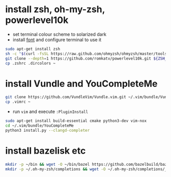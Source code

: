 # install zsh, oh-my-zsh, powerlevel10k

* set terminal colour scheme to solarized dark
* install [font](https://github.com/romkatv/powerlevel10k#meslo-nerd-font-patched-for-powerlevel10k)
  and configure terminal to use it

```sh
sudo apt-get install zsh
sh -c "$(curl -fsSL https://raw.github.com/ohmyzsh/ohmyzsh/master/tools/install.sh)"
git clone --depth=1 https://github.com/romkatv/powerlevel10k.git ${ZSH_CUSTOM:-$HOME/.oh-my-zsh/custom}/themes/powerlevel10k
cp .zshrc .dircolors ~
```

# install Vundle and YouCompleteMe

```sh
git clone https://github.com/VundleVim/Vundle.vim.git ~/.vim/bundle/Vundle.vim
cp .vimrc ~
```

* run `vim` and execute `:PluginInstall`

```sh
sudo apt-get install build-essential cmake python3-dev vim-nox
cd ~/.vim/bundle/YouCompleteMe
python3 install.py --clangd-completer
```

# install bazelisk etc

```sh
mkdir -p ~/bin && wget -O ~/bin/bazel https://github.com/bazelbuild/bazelisk/releases/download/v1.12.0/bazelisk-linux-amd64
mkdir -p ~/.oh-my-zsh/completions && wget -O ~/.oh-my-zsh/completions/_bazel https://raw.githubusercontent.com/bazelbuild/bazel/master/scripts/zsh_completion/_bazel
```
